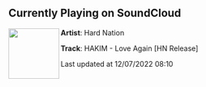 ## Currently Playing on SoundCloud

[<img align="left" width="100" src="https://i1.sndcdn.com/artworks-5jvFoqnW2eVZ2Rf9-YxgPaQ-t500x500.jpg">](https://soundcloud.com/allhardnation/hakim-love-again-hn-release)

**Artist**: Hard Nation 

**Track**: HAKIM - Love Again [HN Release]

Last updated at 12/07/2022 08:10
